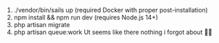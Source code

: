 1. ./vendor/bin/sails up (required Docker with proper post-installation)
2. npm install && npm run dev (requires Node.js 14+)
3. php artisan migrate
4. php artisan queue:work
Ut seems like there nothing i forgot about 🤷‍♂️
